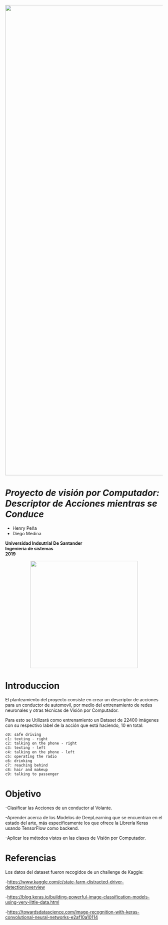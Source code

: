 <p align="center"><img src="https://storage.googleapis.com/kaggle-competitions/kaggle/5048/media/drivers_statefarm.png" width="1500" heigth="500"></p>


# _Proyecto de visión por Computador: Descriptor de Acciones mientras se Conduce_
- Henry Peña
- Diego Medina


**Universidad Indsutrial De Santander** </br>
**Ingenieria de sistemas**</br>
**2019**</br>
<p align="center"><img src="http://garza.uis.edu.co/idayregreso/images/logoUIS.jpg" width="342" heigth="166"></p>


# Introduccion

El planteamiento del proyecto consiste en crear un descriptor de acciones para un conductor de automovil, por medio del entrenamiento de redes neuronales y otras técnicas de Visión por Computador.

Para esto se Utilizará como entrenamiento un Dataset de 22400 imágenes con su respectivo label de la acción que está haciendo, 10 en total:

    c0: safe driving
    c1: texting - right
    c2: talking on the phone - right
    c3: texting - left
    c4: talking on the phone - left
    c5: operating the radio
    c6: drinking
    c7: reaching behind
    c8: hair and makeup
    c9: talking to passenger





# Objetivo

-Clasificar las Acciones de un conductor al Volante.

-Aprender acerca de los Modelos de DeepLearning que se encuentran en el estado del arte, más especificamente los que ofrece la Librería Keras usando TensorFlow como backend.

-Aplicar los métodos vistos en las clases de Visión por Computador.

# Referencias
Los datos del dataset fueron recogidos de un challenge de Kaggle:

-https://www.kaggle.com/c/state-farm-distracted-driver-detection/overview

-https://blog.keras.io/building-powerful-image-classification-models-using-very-little-data.html

-https://towardsdatascience.com/image-recognition-with-keras-convolutional-neural-networks-e2af10a10114
